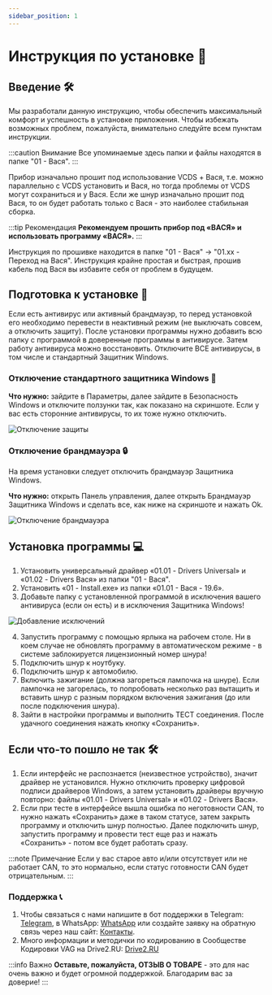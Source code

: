 ```yaml
---
sidebar_position: 1
---
```


# Инструкция по установке 📝

## Введение 🛠️

Мы разработали данную инструкцию, чтобы обеспечить максимальный комфорт и успешность в установке приложения. Чтобы избежать возможных проблем, пожалуйста, внимательно следуйте всем пунктам инструкции.

:::caution Внимание
Все упоминаемые здесь папки и файлы находятся в папке "01 - Вася".
:::

Прибор изначально прошит под использование VCDS + Вася, т.е. можно параллельно с VCDS установить и Вася, но тогда проблемы от VCDS могут сохраниться и у Вася. Если же шнур изначально прошит под Вася, то он будет работать только с Вася - это наиболее стабильная сборка.

:::tip Рекомендация
**Рекомендуем прошить прибор под «ВАСЯ» и использовать программу «ВАСЯ».**
:::

Инструкция по прошивке находится в папке "01 - Вася" -> "01.xx - Переход на Вася". Инструкция крайне простая и быстрая, прошив кабель под Вася вы избавите себя от проблем в будущем.

## Подготовка к установке 🔧

Если есть антивирус или активный брандмауэр, то перед установкой его необходимо перевести в неактивный режим (не выключать совсем, а отключить защиту). После установки программы нужно добавить всю папку с программой в доверенные программы в антивирусе. Затем работу антивируса можно восстановить. Отключите ВСЕ антивирусы, в том числе и стандартный Защитник Windows.

### Отключение стандартного защитника Windows 🔧

**Что нужно:** зайдите в Параметры, далее зайдите в Безопасность Windows и отключите ползунки так, как показано на скриншоте. Если у вас есть сторонние антивирусы, то их тоже нужно отключить.

![Отключение защиты](https://via.placeholder.com/800x400.png?text=Отключение+защиты)

### Отключение брандмауэра 🔒

На время установки следует отключить брандмауэр Защитника Windows.

**Что нужно:** открыть Панель управления, далее открыть Брандмауэр Защитника Windows и сделать все, как ниже на скриншоте и нажать Ok.

![Отключение брандмауэра](https://via.placeholder.com/800x400.png?text=Отключение+брандмауэра)

## Установка программы 💻

1. Установить универсальный драйвер «01.01 - Drivers Universal» и «01.02 - Drivers Вася» из папки "01 - Вася".
2. Установить «01 - Install.exe» из папки «01.01 - Вася - 19.6».
3. Добавьте папку с установленной программой в исключения вашего антивируса (если он есть) и в исключения Защитника Windows!

![Добавление исключений](https://via.placeholder.com/800x400.png?text=Добавление+исключений)

4. Запустить программу с помощью ярлыка на рабочем столе. Ни в коем случае не обновлять программу в автоматическом режиме - в системе заблокируется лицензионный номер шнура!
5. Подключить шнур к ноутбуку.
6. Подключить шнур к автомобилю.
7. Включить зажигание (должна загореться лампочка на шнуре). Если лампочка не загорелась, то попробовать несколько раз вытащить и вставить шнур с разным порядком включения зажигания (до или после подключения шнура).
8. Зайти в настройки программы и выполнить TECT соединения. После удачного соединения нажать кнопку «Сохранить».

## Если что-то пошло не так 🛠️

1. Если интерфейс не распознается (неизвестное устройство), значит драйвер не установился. Нужно отключить проверку цифровой подписи драйверов Windows, а затем установить драйверы вручную повторно: файлы «01.01 - Drivers Universal» и «01.02 - Drivers Вася».
2. Если при тесте в интерфейсе вышла ошибка по неготовности CAN, то нужно нажать «Сохранить» даже в таком статусе, затем закрыть программу и отключить шнур полностью. Далее подключить шнур, запустить программу и провести тест еще раз и нажать «Сохранить» - потом все будет работать сразу.

:::note Примечание
Если у вас старое авто и/или отсутствует или не работает CAN, то это нормально, если статус готовности CAN будет отрицательным.
:::

### Поддержка 📞

1. Чтобы связаться с нами напишите в бот поддержки в Telegram: [Telegram](https://смартдиагподдержка.рф/telegram), в WhatsApp: [WhatsApp](https://смартдиаг-поддержка.рф/whatsApp) или создайте заявку на обратную связь через наш сайт: [Контакты](https://смартдиаг.рф/contact).
2. Много информации и методички по кодированию в Сообществе Кодировки VAG на Drive2.RU: [Drive2.RU](https://www.drive2.ru/communities/3868)

:::info Важно
**Оставьте, пожалуйста, ОТЗЫВ О ТОВАРЕ** - это для нас очень важно и будет огромной поддержкой. Благодарим вас за доверие!
:::
